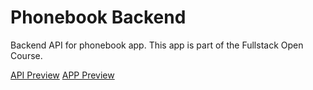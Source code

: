 
# Phonebook Backend

Backend API for phonebook app. This app is part of the Fullstack Open Course.

[API Preview](https://rough-wood-9524.fly.dev/api/persons)
[APP Preview](https://rough-wood-9524.fly.dev/)

